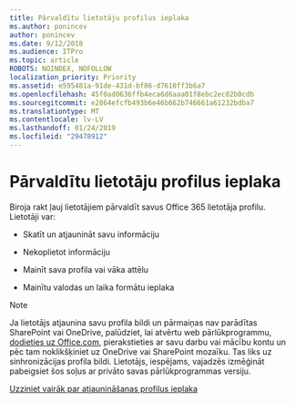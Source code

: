 ```yaml
---
title: Pārvaldītu lietotāju profilus ieplaka
ms.author: ponincev
author: ponincev
ms.date: 9/12/2018
ms.audience: ITPro
ms.topic: article
ROBOTS: NOINDEX, NOFOLLOW
localization_priority: Priority
ms.assetid: e595481a-91de-431d-bf86-d7610ff3b6a7
ms.openlocfilehash: 45f0ad0636ffb4eca6d6aaa01f8ebc2ec82b0cdb
ms.sourcegitcommit: e2864efcfb493b6e46b662b746661a61232bdba7
ms.translationtype: MT
ms.contentlocale: lv-LV
ms.lasthandoff: 01/24/2019
ms.locfileid: "29478912"
---
```

# <a name="manage-user-profiles-in-delve"></a>Pārvaldītu lietotāju profilus ieplaka

Biroja rakt ļauj lietotājiem pārvaldīt savus Office 365 lietotāja profilu. Lietotāji var:
  
- Skatīt un atjaunināt savu informāciju
    
- Nekoplietot informāciju
    
- Mainīt sava profila vai vāka attēlu
    
- Mainītu valodas un laika formātu ieplaka
    
> [!NOTE]
> Ja lietotājs atjaunina savu profila bildi un pārmaiņas nav parādītas SharePoint vai OneDrive, palūdziet, lai atvērtu web pārlūkprogrammu, [dodieties uz Office.com](https://www.office.com), pierakstieties ar savu darbu vai mācību kontu un pēc tam noklikšķiniet uz OneDrive vai SharePoint mozaīku. Tas liks uz sinhronizācijas profila bildi. Lietotājs, iespējams, vajadzēs izmēģināt pabeigsiet šos soļus ar privāto savas pārlūkprogrammas versiju. 
  
[Uzziniet vairāk par atjaunināšanas profilus ieplaka](https://go.microsoft.com/fwlink/?linkid=735070)
  

